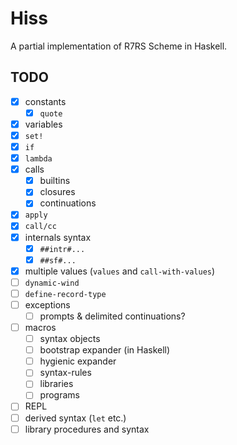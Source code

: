 # Hiss

A partial implementation of R7RS Scheme in Haskell.

## TODO

- [x] constants
    - [x] `quote`
- [x] variables
- [x] `set!`
- [x] `if`
- [x] `lambda`
- [x] calls
    - [x] builtins
    - [x] closures
    - [x] continuations
- [x] `apply`
- [x] `call/cc`
- [x] internals syntax
    - [x] `##intr#...`
    - [x] `##sf#...`
- [x] multiple values (`values` and `call-with-values`)
- [ ] `dynamic-wind`
- [ ] `define-record-type`
- [ ] exceptions
    - [ ] prompts & delimited continuations?
- [ ] macros
    - [ ] syntax objects
    - [ ] bootstrap expander (in Haskell)
    - [ ] hygienic expander
    - [ ] syntax-rules
    - [ ] libraries
    - [ ] programs
- [ ] REPL
- [ ] derived syntax (`let` etc.)
- [ ] library procedures and syntax
